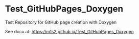 # Test_GitHubPages_Doxygen
Test Repository for GitHub page creation with Doxygen

See docu at: https://m1s2.github.io/Test_GitHubPages_Doxygen